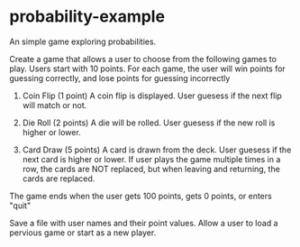 # probability-example
An simple game exploring probabilities.

Create a game that allows a user to choose from the following games to play. Users start with 10 points. For each game, the user will win points for guessing correctly, and lose points for guessing incorrectly

1. Coin Flip (1 point)
A coin flip is displayed. User guesess if the next flip will match or not. 

2. Die Roll (2 points)
A die will be rolled. User guesess if the new roll is higher or lower. 

3. Card Draw (5 points)
A card is drawn from the deck. User guesess if the next card is higher or lower. If user plays the game multiple times in a row, the cards are NOT replaced, but when leaving and returning, the cards are replaced.

The game ends when the user gets 100 points, gets 0 points, or enters "quit"

Save a file with user names and their point values. Allow a user to load a pervious game or start as a new player.